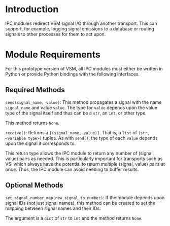 Introduction
=============
IPC modules redirect VSM signal I/O through another transport. This can support,
for example, logging signal emissions to a database or routing signals to other
processes for them to act upon.

Module Requirements
===================
For this prototype version of VSM, all IPC modules must either be written in
Python or provide Python bindings with the following interfaces.

Required Methods
----------------
`send(signal_name, value)`:
This method propagates a signal with the name `signal_name` and value `value`.
The type for `value` depends upon the value type of the signal itself and thus
can be a `str`, an `int`, or other type.

This method returns `None`.

`receive()`:
Returns a `[(signal_name, value)]`. That is, a `list` of
`(str, <variable type>)` tuples. As with `send()`, the type of each `value`
depends upon the signal it corresponds to.

This return type allows the IPC module to return any number of (signal, value)
pairs as needed. This is particularly important for transports such as VSI which
always have the potential to return multiple (signal, value) pairs at once.
Thus, the IPC module can avoid needing to buffer results.

Optional Methods
----------------
`set_signal_number_map(new_signal_to_number)`:
If the module depends upon signal IDs (not just signal names), this method can
be created to set the mapping between signal names and their IDs.

The argument is a `dict` of `str` to `int` and the method returns `None`.
